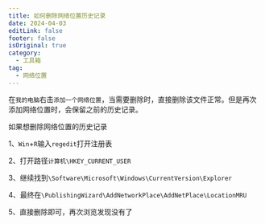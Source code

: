 ```yaml
---
title: 如何删除网络位置历史记录
date: 2024-04-03
editLink: false
footer: false
isOriginal: true
category:
  - 工具箱
tag:
  - 网络位置
---
```


在`我的电脑`右击`添加一个网络位置`，当需要删除时，直接删除该文件正常。但是再次添加网络位置时，会保留之前的历史记录。

如果想删除网络位置的历史记录

1、`Win`+`R`输入`regedit`打开注册表

2、打开路径`计算机\HKEY_CURRENT_USER`

3、继续找到`\Software\Microsoft\Windows\CurrentVersion\Explorer`

4、最终在`\PublishingWizard\AddNetworkPlace\AddNetPlace\LocationMRU`

5、直接删除即可，再次浏览发现没有了


